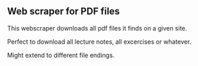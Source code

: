 Web scraper for PDF files
---


This webscraper downloads all pdf files it finds on a given site. 

Perfect to download all lecture notes, all excercises or whatever. 

Might extend to different file endings. 
